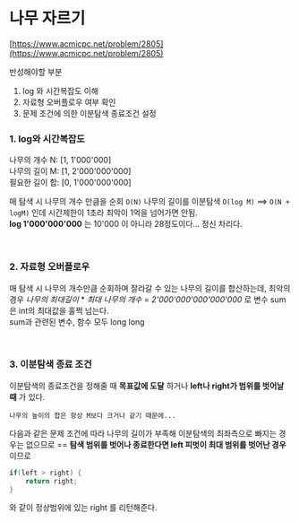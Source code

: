 # 나무 자르기

[https://www.acmicpc.net/problem/2805](https://www.acmicpc.net/problem/2805)

반성해야할 부분

1. log 와 시간복잡도 이해
2. 자료형 오버플로우 여부 확인
3. 문제 조건에 의한 이분탐색 종료조건 설정

### 1. log와 시간복잡도

나무의 개수 N: [1, 1'000'000]  
나무의 길이 M: [1, 2'000'000'000]  
필요한 길이 합: [0, 1'000'000'000]

매 탐색 시 나무의 개수 만큼을 순회 `O(N)` 나무의 길이를 이분탐색 `O(log M)` ==> `O(N + logM)` 인데 시간제한이 1초라 최악이 1억을 넘어가면 안됨.  
**log 1'000'000'000** 는 10'000 이 아니라 28정도이다... 정신 차리다.

<br/>   
   
### 2. 자료형 오버플로우   
   
매 탐색 시 나무의 개수만큼 순회하며 잘라갈 수 있는 나무의 길이를 합산하는데, 최악의 경우 _나무의 최대길이_ * _최대 나무의 개수_ = *2'000'000'000'000'000* 로 변수 sum은 int의 최대값을 훌쩍 넘는다.   
sum과 관련된 변수, 함수 모두 long long   
   
<br/>

### 3. 이분탐색 종료 조건

이분탐색의 종료조건을 정해줄 때 **목표값에 도달** 하거나 **left나 right가 범위를 벗어날 때** 가 있다.

```
나무의 높이의 합은 항상 M보다 크거나 같기 때문에...
```

다음과 같은 문제 조건에 따라 나무의 길이가 부족해 이분탐색의 최좌측으로 빠지는 경우는 없으므로 == **탐색 범위를 벗어나 종료한다면 left 피벗이 최대 범위를 벗어난 경우** 이므로

```cpp
if(left > right) {
    return right;
}
```

와 같이 정상범위에 있는 right 를 리턴해준다.
